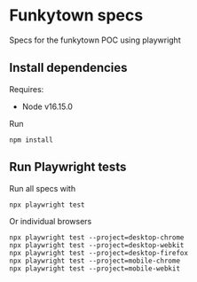 # Funkytown specs
Specs for the funkytown POC using playwright

## Install dependencies
Requires:
- Node v16.15.0

Run
```
npm install
```

## Run Playwright tests
Run all specs with
```
npx playwright test
```

Or individual browsers
```
npx playwright test --project=desktop-chrome
npx playwright test --project=desktop-webkit
npx playwright test --project=desktop-firefox
npx playwright test --project=mobile-chrome
npx playwright test --project=mobile-webkit
```